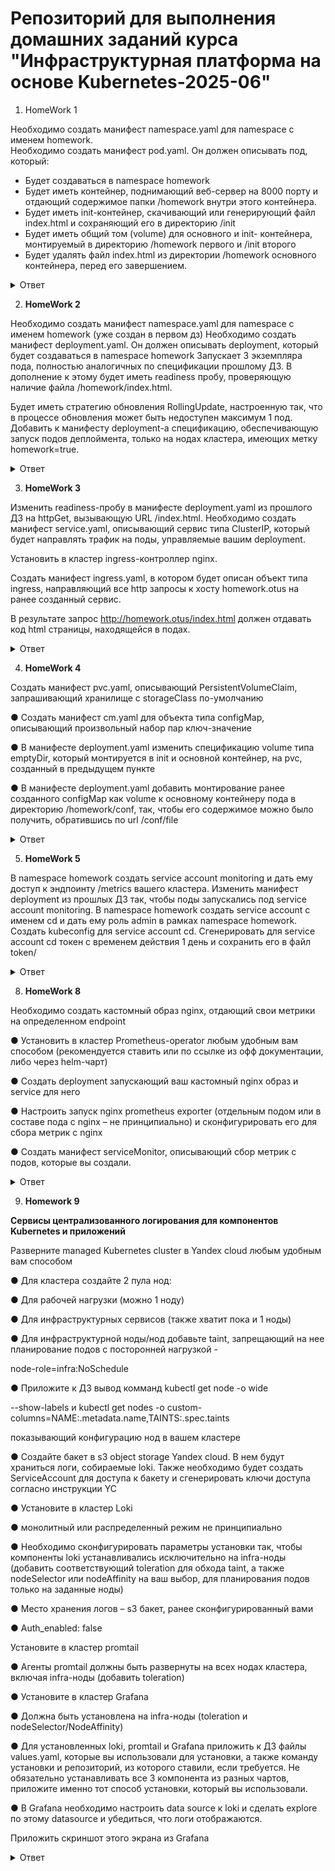 # Репозиторий для выполнения домашних заданий курса "Инфраструктурная платформа на основе Kubernetes-2025-06" 


1. HomeWork 1 

Необходимо создать манифест namespace.yaml для namespace с именем homework.  
Необходимо создать манифест pod.yaml. Он должен описывать под, который: 
* Будет создаваться в namespace homework
* Будет иметь контейнер, поднимающий веб-сервер на 8000 порту и отдающий содержимое папки /homework внутри этого контейнера.  
* Будет иметь init-контейнер, скачивающий или генерирующий файл index.html и сохраняющий его в директорию /init
* Будет иметь общий том (volume) для основного и init- контейнера, монтируемый в директорию /homework первого и /init второго 
* Будет удалять файл index.html из директории /homework основного контейнера, перед его завершением. 


<details>
  <summary>Ответ</summary>

Описание: 
 
namespace.yaml - создаёт namespace.  
configmap.yaml - заменяет дефолтный конфиг ngix.  
service.yaml - делаем сервис, для проверки работы пода снаружи через NodePort.  
pod.yaml - описываем сам под.  
emptyDir используется для передачи между init и nginx контейнерами пода index.html 

### Запуск
```
kubectl apply -f namespace.yaml
kubectl apply -f configmap.yaml
kubectl apply -f pod.yaml 
```
### Проверки
```
kubectl get ns homework 
kubectl get po -n homework 
kubectl get service -n homework 
kubectl exec homework-pod -n homework -- cat /homework/index.html

```


</details>

2. **HomeWork 2**

Необходимо создать манифест namespace.yaml для namespace с именем homework (уже создан в первом дз) 
Необходимо создать манифест deployment.yaml. Он должен описывать deployment, который будет создаваться в namespace homework 
Запускает 3 экземпляра пода, полностью аналогичных по спецификации прошлому ДЗ. 
В дополнение к этому будет иметь readiness пробу, проверяющую наличие файла /homework/index.html.

Будет иметь стратегию обновления RollingUpdate, настроенную так, что в процессе обновления может быть недоступен максимум 1 под. 
Добавить к манифесту deployment-а спецификацию, обеспечивающую запуск подов деплоймента, только на нодах кластера, имеющих метку homework=true. 

<details>
  <summary>Ответ</summary>

Создаём манифест 
```
apiVersion: apps/v1
kind: Deployment
metadata:
  name: homework-deployment
  namespace: homework
  labels:
    app: homework
spec:
  replicas: 3  # Запускаем 3 экземпляра пода из прошлого ДЗ
  selector:
    matchLabels:
      app: homework
  strategy:
    type: RollingUpdate
    rollingUpdate:
      maxUnavailable: 1  # В процессе обновления может быть недоступен 1 под
      maxSurge: 1        # Указываем что в процессе обновления можно создавать 1 дполнительный под
  template:
    metadata:
      labels:
        app: homework
    spec:
      nodeSelector:
        homework: "true"  # Указываем, что поды могут запускаться только на нодах с меткой homework
      volumes:
        - name: shared-volume
          emptyDir: {}
        - name: config-volume
          configMap:
            name: nginx-config
      initContainers:
        - name: init-container
          image: busybox
          command: ["/bin/sh", "-c"]
          args:
            - echo "<h1>OTUS HomeWORK 1</h1>" > /init/index.html;
          volumeMounts:
            - name: shared-volume
              mountPath: /init
      containers:
        - name: web-server
          image: nginx
          ports:
            - containerPort: 8000
          volumeMounts:
            - name: shared-volume
              mountPath: /homework
            - name: config-volume
              mountPath: /etc/nginx/nginx.conf
              subPath: nginx.conf
          readinessProbe:  # Проверяем наличие файла /homework/index.html
            exec:
              command: ["/bin/sh", "-c", "test -f /homework/index.html"]
            initialDelaySeconds: 5
            periodSeconds: 10
          lifecycle:
            preStop:
              exec:
                command: ["/bin/sh", "-c", "rm -f /homework/index.html"]

```
Ставим метку на ноду

```
kubectl label node node-1 homework=true
```

Проверяем, что на ноде есть метка
```
kubectl get nodes --show-labels | grep home
```

Проверяем, что поды запустились только на ноде, на которой есть метка(label)
```
kubectl get po -o wide -n homework 
```



Заметка про расширение Deployment

Should you manually scale a Deployment, example via kubectl scale deployment deployment --replicas=X, and then you update that Deployment based on a manifest (for example: by running kubectl apply -f deployment.yaml), 
 then applying that manifest overwrites the manual scaling that you previously did. 


</details>

3. **HomeWork 3**

Изменить readiness-пробу в манифесте deployment.yaml из прошлого ДЗ на httpGet, вызывающую URL /index.html. 
Необходимо создать манифест service.yaml, описывающий сервис типа ClusterIP, который будет направлять трафик на поды, управляемые вашим deployment.
 
Установить в кластер ingress-контроллер nginx.

Создать манифест ingress.yaml, в котором будет описан объект типа ingress, направляющий все http запросы к хосту homework.otus на ранее созданный сервис.

В результате запрос http://homework.otus/index.html должен отдавать код html страницы, находящейся в подах.

<details>
  <summary>Ответ</summary>

Устанавливаем  ingress-nginx и проверяем
```
kubectl apply -f https://raw.githubusercontent.com/kubernetes/ingress-nginx/controller-v1.9.4/deploy/static/provider/baremetal/deploy.yaml
kubectl get pods -n ingress-nginx
```

Создаём ingress

```
kind: Ingress #Создаём объект типа ingress, который управляет входящими http/https запросами и направляет их на сервисы.
metadata:
  name: homework-ingress
  namespace: homework
  annotations:
    nginx.ingress.kubernetes.io/rewrite-target: / #Данная аннотация означает, что если в запросе будет /index.html то ingress перепишет его на /
spec:
  ingressClassName: nginx
  rules:
  - host: homework.otus
    http:
      paths:
        - path: /
          pathType: Prefix
          backend:
            service:
              name: homework-service
              port:
                number: 80
```

Правим Service на Cluster ip

```
apiVersion: v1
kind: Service
metadata:
  name: homework-service
  namespace: homework
spec:
  selector:
    app: homework
  ports:
    - protocol: TCP
      port: 80
      targetPort: 8000
  type: ClusterIP
```

Правим тип проверки в deployment

```
          readinessProbe:
            httpGet: #проверка готовности будет выполняться http запросом
              path: /index.html # Страница которую мы запрашиваем для проверки
              port: 8000    # Порт на который выполняется http запрос, должен совпадать с containerPort:
            periodSeconds: 10 # Проверка запускается каждые 10 сек.
          lifecycle:
            preStop: #Хук который выполняется перед остановкой контейнера
              exec:
                command: ["/bin/sh", "-c", "rm -f /homework/index.html"]

```
Запускаем

```
kubectl apply -f .


```

Проверка по DNS внутри кластера:

```
root@master-1:/home/mity/OTUS/homework3# kubectl get svc -n homework
NAME               TYPE        CLUSTER-IP     EXTERNAL-IP   PORT(S)   AGE
homework-service   ClusterIP   10.233.14.50   <none>        80/TCP    13d
root@master-1:/home/mity/OTUS/homework3# curl http://homework-service.homework.svc.cluster.local/index.html
<h1>OTUS HomeWORK 3</h1>
```
```
root@master-1:/home/mity/OTUS/homework3# kubectl get ep -n homework
NAME               ENDPOINTS                                               AGE
homework-service   10.233.70.81:8000,10.233.70.82:8000,10.233.70.83:8000   13d
root@master-1:/home/mity/OTUS/homework3# 
```
Проверка через тестовый контейнер

```
root@master-1:/home/mity/OTUS/homework3# kubectl run -it --rm --image centosadmin/utils test bash -n homework
If you don't see a command prompt, try pressing enter.
bash-5.0# curl homework-service 
<h1>OTUS HomeWORK 3</h1>
```

</details>


4. **HomeWork 4**

Создать манифест pvc.yaml, описывающий PersistentVolumeClaim, запрашивающий хранилище с storageClass по-умолчанию

● Создать манифест cm.yaml для объекта типа configMap, описывающий произвольный набор пар ключ-значение

● В манифесте deployment.yaml изменить спецификацию volume типа emptyDir, который монтируется в init и основной контейнер, на pvc, созданный в предыдущем пункте

● В манифесте deployment.yaml добавить монтирование ранее созданного configMap как volume к основному контейнеру пода в директорию /homework/conf, так, чтобы его содержимое можно было получить, обратившись по url /conf/file


<details>
  <summary>Ответ</summary>



Создаём PV - используем локальную папку на ноде, т.к. у нас kubernetes, а не minikube/

```
ssh node-1
sudo mkdir -p /var/lib/k8s/pv/homework-1
sudo chown 65534:65534 /var/lib/k8s/pv/homework-1  
```

```
apiVersion: v1
kind: PersistentVolume
metadata:
  name: pv-homework-1
spec:
  capacity:
    storage: 1Gi
  accessModes:
    - ReadWriteOnce
  storageClassName: hw
  persistentVolumeReclaimPolicy: Retain
  hostPath:
    path: /var/lib/k8s/pv/homework-1
  nodeAffinity:
    required:
      nodeSelectorTerms:
      - matchExpressions:
        - key: kubernetes.io/hostname
          operator: In
          values:
          - node-1
```




Создаём манифест cm.yaml, с двумя парами ключ-значение.

```
# cm.yaml
apiVersion: v1
kind: ConfigMap
metadata:
  name: homework-config
  namespace: homework
data:
  file1.txt: |
    OPOP 111
  file2.txt: |
    OPOP 2222
```

Меняем в deployment volume вместо emptydir на pvc.

```
initContainers:
        - name: init-container
          image: busybox
          command: ["/bin/sh", "-c"]
          args:
            - echo "<h1>OTUS HomeWORK 3</h1>" > /init/index.html;
          volumeMounts:
            - name: homework-pvc
              mountPath: /init
      containers:
        - name: web-server
          image: nginx
          ports:
            - containerPort: 8000
          volumeMounts:
            - name: homework-pvc
              mountPath: /homework
            - name: config-volume
              mountPath: /etc/nginx/nginx.conf
              subPath: nginx.conf  # Монтируем только nginx.conf из configMap
            - name: homework-config
              mountPath: /homework/conf  # Монтируем файлы из cm.yaml в /homework/conf
          readinessProbe:

```




Проверка после применения всех манифестов:

```
root@master-1:/home/mity/OTUS/homework4# curl -H "Host: homework.otus" http://10.233.14.50/index.html
<h1>OTUS HomeWORK 3</h1>
root@master-1:/home/mity/OTUS/homework4# kubectl get svc -n homework 
NAME               TYPE        CLUSTER-IP     EXTERNAL-IP   PORT(S)   AGE
homework-service   ClusterIP   10.233.14.50   <none>        80/TCP    30d
root@master-1:/home/mity/OTUS/homework4# 

kubectl port-forward svc/homework-service 8000:80 -n homework

root@master-1:~# curl http://localhost:8000/conf/file1.txt
OPOP 111
root@master-1:~# curl http://localhost:8000/conf/file2.txt
OPOP 2222

```

Проверка через тестовый контейнер

```
 kubectl run -it --rm --image centosadmin/utils test bash -n homework
If you don't see a command prompt, try pressing enter.
bash-5.0# curl http://homework-service:80/conf/file1.txt
OPOP 111
bash-5.0# curl http://homework-service:80/conf/file2.txt
OPOP 2222
bash-5.0# 
```

</details>

5. **HomeWork 5**

В namespace homework создать service account monitoring и дать ему доступ к эндпоинту /metrics вашего кластера.
Изменить манифест deployment из прошлых ДЗ так, чтобы поды запускались под service account monitoring. 
В namespace homework создать service account с именем cd и дать ему роль admin в рамках namespace homework.
Создать kubeconfig для service account cd.
Сгенерировать для service account cd токен с временем действия 1 день и сохранить его в файл token/

<details>
  <summary>Ответ</summary>

В namespace homework создать service account monitoring и дать ему доступ к эндпоинту /metrics вашего кластера.
Изменить манифест deployment из прошлых ДЗ так, чтобы поды запускались под service account monitoring.   

Создаём манифест сервисного аккаунта
```
apiVersion: v1
kind: ServiceAccount
metadata:
  name: monitoring
  namespace: homework
secrets:
  - name: monitoring-service-account-token
```

Применяем:
```
kubectl apply -f service-account-monitoring.yaml
```


Создаём токен для аккаунта мониторинг
```
kubectl create token monitoring --duration=48h -n homework
```

Преобразуем в base64:

```
echo -n "$TOKEN" | base64
```

Создаём секрет для monitoring:

```
apiVersion: v1
kind: Secret
metadata:
  name: monitoring-service-account-token
  namespace: homework
  annotations:
    kubernetes.io/service-account.name: monitoring
type: kubernetes.io/service-account-token
data:
  token: |
    ZXlKaGJHY2lPaUpTVXpJMU5pSXNJbXRwWkNJNklrVmhXVlpoWDBWc1NrTmhaWFJpVm1OMVpUSndU
```

Применяем:
```
kubectl apply -f secret-service-account-monitoring.yaml
```

Изменяем манифест deployment.yaml чтобы под запускались из под аккаунта monitoring
```
spec:
      serviceAccountName: monitoring  # Подключаем сервисный аккаунт monitoring
      nodeSelector:
```
Применяем:
```
kubectl apply -f deployment.yaml
```

Создаём Кластерную роль monitoring c соответствующими правами:
```
apiVersion: rbac.authorization.k8s.io/v1
kind: ClusterRole
metadata:
  name: node-metrics-reader
rules:
- apiGroups: [""] 
  resources: ["nodes/metrics"] 
  verbs: ["get", "list"]
```

Применяем:
```
kubectl apply -f clusterrole-node-metrics.yaml
```

Связываем кластерную роль с сервисным аккаунтом monitoring:
```
apiVersion: rbac.authorization.k8s.io/v1
kind: ClusterRoleBinding
metadata:
  name: monitoring-node-metrics
subjects:
- kind: ServiceAccount
  name: monitoring
  namespace: homework
roleRef:
  kind: ClusterRole
  name: node-metrics-reader
  apiGroup: rbac.authorization.k8s.io
```

Применяем:
```
kubectl apply -f clusterrolebinding-node-metrics.yaml
```

Проверяем что метрики под данным аккаунтом можно получить и сервисы запущены под учеткой monitoring
```
curl -k \
  -H "Authorization: Bearer $TOKEN" \
  https://172.17.60.4:10250/metrics
```
![](images/metrics.png)

Проверяем что сервисы запущены под учеткой monitoring

```
kubectl get pods -n homework -o jsonpath="{range .items[*]}{.metadata.name}{'\t'}{.spec.serviceAccountName}{'\n'}{end}"
```
![](images/services.png)



В namespace homework создать service account с именем cd и дать ему роль admin в рамках namespace homework.
Создать kubeconfig для service account cd.
Сгенерировать для service account cd токен с временем действия 1 день и сохранить его в файл token/

Создаём сервисный аккаунт:

```
apiVersion: v1
kind: ServiceAccount
metadata:
  name: cd
  namespace: homework
```

Применяем:

```
kubectl apply -f service-account-cd.yaml
```

Связываем аккаунт cd c ролью

```
apiVersion: rbac.authorization.k8s.io/v1
kind: RoleBinding
metadata:
  name: cd-admin-binding
  namespace: homework
subjects:
  - kind: ServiceAccount
    name: cd
    namespace: homework
roleRef:
  kind: ClusterRole
  name: admin
  apiGroup: rbac.authorization.k8s.io
```

Применяем:

```
kubectl apply -f rolebinding-cd-admin.yaml
```

Создаём токен и сохраняем в файл:

```
kubectl create token cd --duration=24h -n homework > cd-token.txt
```

Получаем API сервера:
```
kubectl config view --minify -o jsonpath='{.clusters[0].cluster.server}'

```

Получаем рутовый сертификат:
```
kubectl get configmap kube-root-ca.crt -n homework -o jsonpath="{.data.ca\.crt}" > ca.crt
```

Присваиваем значения переменным и создаём cd-kubeconfig.yaml

Данный манифест позволяет командам (типо kubectl) аутентифицироваться в кластере как сервисный аккаунт cd и работать в namespace homework

```
export SERVER=https://127.0.0.1:6443
export TOKEN=$(cat cd-token.txt)

cat <<EOF > cd-kubeconfig.yaml
apiVersion: v1
kind: Config
clusters:
- cluster:
    certificate-authority: ca.crt
    server: ${SERVER}
  name: kubernetes
contexts:
- context:
    cluster: kubernetes
    namespace: homework
    user: cd
  name: cd-context
current-context: cd-context
users:
- name: cd
  user:
    token: ${TOKEN}
EOF
```

Проверяем 

```
KUBECONFIG=cd-kubeconfig.yaml kubectl get pods
```
![](images/kubeconfig.png)

</details>

8. **HomeWork 8**

Необходимо создать кастомный образ nginx, отдающий свои метрики на определенном endpoint 

● Установить в кластер Prometheus-operator любым удобным вам способом (рекомендуется ставить или по ссылке из офф документации, либо через helm-чарт) 

● Создать deployment запускающий ваш кастомный nginx образ и service для него 

● Настроить запуск nginx prometheus exporter (отдельным подом или в составе пода с nginx – не принципиально) и сконфигурировать его для сбора метрик с nginx 

● Создать манифест serviceMonitor, описывающий сбор метрик с подов, которые вы создали.


<details>
  <summary>Ответ</summary>


Устанавливаем оператор Prometheus через helm.


```
helm repo add prometheus-community https://prometheus-community.github.io/helm-charts
helm repo update

helm upgrade --install kube-prometheus-stack prometheus-community/kube-prometheus-stack \
  --namespace monitoring --create-namespace
```



Скачиваем/устанавливаем/проверяем последнюю версию nerdctl - cli для containerd
```
wget https://github.com/containerd/nerdctl/releases/download/v2.0.4/nerdctl-2.0.4-freebsd-amd64.tar.gz
tar -xzf nerdctl-2.0.4-freebsd-amd64.tar.gz
nerdctl --version
```


Скачиваем/устанавливаем buildkit - модный и более безопасный движок для сборки образов
```
curl -LO https://github.com/moby/buildkit/releases/download/v0.12.5/buildkit-v0.12.5.linux-amd64.tar.gz
tar -C /usr/local/bin -xzf buildkit-v0.12.5.linux-amd64.tar.gz
cp /tmp/buildkit/bin/* /usr/local/bin/
chmod +x /usr/local/bin/buildkitd /usr/local/bin/buildctl
which buildkitd


```

Запускаем/проверяем buildkit


```
# Создаем сервис

[Unit]
Description=BuildKit
Documentation=https://github.com/moby/buildkit

[Service]
ExecStart=/usr/local/bin/buildkitd --oci-worker=false --containerd-worker=true
Restart=always
RestartSec=5

[Install]
WantedBy=multi-user.target


# Запускаем 
sudo systemctl daemon-reload
sudo systemctl enable buildkit
sudo systemctl start buildkit

# Проверяем 
sudo systemctl status buildkit
```






nginx.conf - Добавляем endpoint для метрик - /stub_status

чтобы nginx предоставлял статистику в формате, который может читать прометей

Stub_status даёт:
* Active connections - активные соединени
* accepts - принятые соединения
* handled - обработанные соединения
* requests - общее количество запросов
* Reading/Writing/Waiting - статусы соединений


```
events {}

http {
    server {
        listen 80;
        location / {
            return 200 'OK';
            add_header Content-Type text/plain;
        }

        location /metrics {                   # отдаём stub_status нужный для экспорта метрик nginx-prometheus-exporter
            stub_status;
        }
    }
}
```




делаем простой докер с кастомным конфигом nginx

```
FROM nginx:stable

RUN apt update && apt install -y curl && rm -rf /var/lib/apt/lists/*

COPY nginx.conf /etc/nginx/nginx.conf

EXPOSE 80
```



собираем докер образ 
```
nerdctl build -t nginx-metrics:latest .
```


копируем образ на worker ноды
```
nerdctl save nginx-metrics:latest -o nginx-metrics.tar
scp nginx-metrics.tar node-1:/root/
scp nginx-metrics.tar node-2:/root/
```

Собираю deployment с кастомным образом nginx


nginx-metrics-deployment.yaml

```
apiVersion: apps/v1
kind: Deployment
metadata:
  name: nginx-metrics
  labels:
    app: nginx-metrics
spec:
  replicas: 1
  selector:
    matchLabels:
      app: nginx-metrics
  template:
    metadata:
      labels:
        app: nginx-metrics
    spec:
      containers:
        - name: nginx
          image: nginx-metrics:latest   # наш локальный кастомно собранный образ
          imagePullPolicy: IfNotPresent # не скачиваем образ, т.к. он уже залит на ноды
          ports:
            - containerPort: 80

```


Описываем service для nginx 

nginx-metrics-service.yaml

```
apiVersion: v1
kind: Service
metadata:
  name: nginx-metrics
spec:
  selector:
    app: nginx-metrics
  ports:
    - protocol: TCP
      port: 80
      targetPort: 80

```
Собираем Deployment для экспортера

nginx-exporter-deployment.yaml

```
apiVersion: apps/v1
kind: Deployment
metadata:
  name: nginx-exporter
spec:
  replicas: 1
  selector:
    matchLabels:
      app: nginx-exporter
  template:
    metadata:
      labels:
        app: nginx-exporter
    spec:
      containers:
        - name: exporter
          image: nginx/nginx-prometheus-exporter:latest
          args:
            - -nginx.scrape-uri=http://nginx-metrics:80/stub_status
          ports:
            - containerPort: 9113
```

Создаём Servicemonitor который используется  оператором Prometheus для автоматического обнаружения и сбора метрик

nginx-servicemonitor.yaml

```
apiVersion: monitoring.coreos.com/v1   # CRD который создал оператор Prometheus
kind: ServiceMonitor
metadata:
  name: nginx-exporter-monitor
  labels:
    release: kube-prometheus-stack
spec:
  selector:
    matchLabels:
      app: nginx-exporter
  namespaceSelector:
    matchNames:
      - default
  endpoints:
    - port: http
      interval: 15s
```

kube-prometheus-stack - это release name, Helm автоматически добавляет этот label во все связанные объекты

Проверяем что это так:
```
 kubectl get prometheus -n monitoring -o yaml | grep release
      meta.helm.sh/release-name: kube-prometheus-stack
      meta.helm.sh/release-namespace: monitoring
      release: kube-prometheus-stack
        release: kube-prometheus-stack
        release: kube-prometheus-stack
        release: kube-prometheus-stack
        release: kube-prometheus-stack
        release: kube-prometheus-stack
```


Запускаем services и daemonsetы
```
kubectl apply -f nginx-metrics-deployment.yaml
kubectl apply -f nginx-metrics-service.yaml
kubectl apply -f nginx-exporter-deployment.yaml
kubectl apply -f nginx-exporter-service.yaml
kubectl apply -f nginx-servicemonitor.yaml
```


включаем форвардинг
```
kubectl port-forward svc/nginx-exporter 9113:9113
```


Проверяем, что метрики приходят:

```
root@master-2:~# curl http://localhost:9113/metrics
# HELP go_gc_duration_seconds A summary of the wall-time pause (stop-the-world) duration in garbage collection cycles.
# TYPE go_gc_duration_seconds summary
go_gc_duration_seconds{quantile="0"} 0
go_gc_duration_seconds{quantile="0.25"} 0
go_gc_duration_seconds{quantile="0.5"} 0
go_gc_duration_seconds{quantile="0.75"} 0
go_gc_duration_seconds{quantile="1"} 0
go_gc_duration_seconds_sum 0
go_gc_duration_seconds_count 0
# HELP go_gc_gogc_percent Heap size target percentage configured by the user, otherwise 100. This value is set by the GOGC environment variable, and the runtime/debug.SetGCPercent function. Sourced from /gc/gogc:percent
# TYPE go_gc_gogc_percent gauge
go_gc_gogc_percent 100
# HELP go_gc_gomemlimit_bytes Go runtime memory limit configured by the user, otherwise math.MaxInt64. This value is set by the GOMEMLIMIT environment variable, and the runtime/debug.SetMemoryLimit function. Sourced from /gc/gomemlimit:bytes
# TYPE go_gc_gomemlimit_bytes gauge
go_gc_gomemlimit_bytes 9.223372036854776e+18
# HELP go_goroutines Number of goroutines that currently exist.
# TYPE go_goroutines gauge
go_goroutines 11
# HELP go_info Information about the Go environment.
# TYPE go_info gauge
go_info{version="go1.23.4"} 1
```
</details>



9. **Homework 9**

**Сервисы централизованного логирования для компонентов Kubernetes и приложений**

Разверните managed Kubernetes cluster в Yandex cloud любым удобным вам способом 

● Для кластера создайте 2 пула нод: 

● Для рабочей нагрузки (можно 1 ноду) 

● Для инфраструктурных сервисов (также хватит пока и 1 ноды) 

● Для инфраструктурной ноды/нод добавьте taint, запрещающий на нее планирование подов с посторонней нагрузкой -  

node-role=infra:NoSchedule 

● Приложите к ДЗ вывод комманд kubectl get node -o wide  

--show-labels и kubectl get nodes -o custom-columns=NAME:.metadata.name,TAINTS:.spec.taints  

показывающий конфигурацию нод в вашем кластере 

● Создайте бакет в s3 object storage Yandex cloud. В нем будут храниться логи, собираемые loki. Также необходимо будет создать ServiceAccount для доступа к бакету и сгенерировать ключи доступа согласно инструкции YC 

● Установите в кластер Loki  

● монолитный или распределенный режим не принципиально 

● Необходимо сконфигурировать параметры установки так, чтобы компоненты loki устанавливались исключительно на infra-ноды (добавить соответствующий toleration для обхода taint, а также nodeSelector или nodeAffinity на ваш выбор, для планирования подов только на заданные ноды) 

● Место хранения логов – s3 бакет, ранее сконфигурированный вами 

● Auth_enabled: false 


Установите в кластер promtail

● Агенты promtail должны быть развернуты на всех нодах кластера, включая infra-ноды (добавить toleration) 

● Установите в кластер Grafana

● Должна быть установлена на infra-ноды (toleration и nodeSelector/NodeAffinity)

● Для установленных loki, promtail и Grafana приложить к ДЗ файлы values.yaml, которые вы использовали для установки, а также команду установки и репозиторий, из которого ставили, если требуется. Не обязательно устанавливать все 3 компонента из разных чартов, приложите именно тот способ установки, который вы использовали.

● В Grafana необходимо настроить data source к loki и сделать explore по этому datasource и убедиться, что логи отображаются. 

Приложить скриншот этого экрана из Grafana


<details>
  <summary>Ответ</summary>

Подготовка кластера в YC.

Создаём кластер через GUI.

Подключаемся к кластеру
```
yc managed-kubernetes cluster get-credentials --id catu0bn14so432joeegj --external --force
```

Создаём 2 пула нод

```
yc managed-kubernetes node-group create `
  --name infra-pool `
  --cluster-id catu0bn14so432joeegj `
  --platform standard-v3 `
  --cores 2 `
  --memory 4 `
  --disk-size 50 `
  --fixed-size 1 `
  --location zone=ru-central1-b `
  --network-interface subnet-id=e2lm05cccru4pu6035u7 `
  --node-labels node-role=infra
```

```
yc managed-kubernetes node-group create `
  --name workload-pool `
  --cluster-id catu0bn14so432joeegj `
  --platform standard-v3 `
  --cores 2 `
  --memory 4 `
  --disk-size 50 `
  --fixed-size 1 `
  --subnet-ids e2lm05cccru4pu6035u7 `
  --location zone=ru-central1-b
```

Ставим tain на infra

```
kubectl taint nodes -l node-role=infra node-role=infra:NoSchedule --overwrite
```
Проверяем:

```
kubectl get nodes -o wide --show-labels
kubectl get nodes -o custom-columns=NAME:.metadata.name,TAINTS:.spec.taints` 
```

![](images/mon1.png)

Настраиваем NAT и настраиваем маршрутизацию

```
yc vpc gateway create nat-gw-otus
$gwid = (yc vpc gateway list --format json | ConvertFrom-Json | Where-Object {$_.name -eq "nat-gw-otus"} | Select-Object -First 1).id
yc vpc route-table create rt-nat-otus --network-id enpqkelt40cfrtd6vj16
yc vpc route-table update rt-nat-otus --append-route destination=0.0.0.0/0,gateway-id=$gwid
yc vpc subnet update e2lm05cccru4pu6035u7 --route-table-id rt-nat-otus
```

Создаём Service account для loki

```
yc iam service-account create --name loki-sa
```

Назначаем права storage.editor

```
yc resource-manager folder add-access-binding b1gk8kui30tcpritnj9b `
  --role storage.editor `
  --service-account-name loki-sa
```

Создаём и сохраняем ключи
```
yc iam access-key create --service-account-name loki-sa
```

Подключаем репу Helm

```
helm repo add grafana https://grafana.github.io/helm-charts
helm repo update
```

Создаём и устанавливаем values-loki.yaml, values-promtail.yaml, values-grafana.yaml

```
helm upgrade --install loki grafana/loki -n monitoring --create-namespace -f .\values-loki.yaml --set canary.enabled=false
helm upgrade --install promtail grafana/promtail -n monitoring -f .\values-promtail.yaml
helm upgrade --install grafana grafana/grafana -n monitoring -f .\values-grafana.yaml
```
Пробрасываем порт
```
kubectl port-forward -n monitoring svc/grafana 3000:80
```

Логинимся и выполняем запрос через graphana

```
{container!="", pod!=""}
```


![](images/mon2.png)



11. **HomeWork 11**
Разверните managed Kubernetes cluster в Yandex cloud любым удобным вам способом. Создайте 3 ноды для кластера
● В namespace consul установите consul из helm-чарта https://github.com/hashicorp/consul-k8s.git с параметрами 3 реплики для сервера. Приложите команду установки чарта и файл с переменными к результатам ДЗ.
● В namespace vault установите hashicorp vault из helm-чарта https://github.com/hashicorp/vault-helm.git
● Сконфигурируйте установку для использования ранее установленного consul в HA режиме
● Приложите команду установки чарта и файл с переменными к результатам ДЗ.
● Выполните инициализацию vault и распечатайте с помощью полученного unseal key все поды хранилища
● Создайте хранилище секретов otus/ с Secret Engine KV, а в нем 
секрет otus/cred, содержащий username='otus' password='asajkjkahs’
● В namespace vault создайте serviceAccount с именем vault-auth и ClusterRoleBinding для него с ролью system:auth-delegator. 
Приложите получившиеся манифесты к результатам ДЗ
● В Vault включите авторизацию auth/kubernetes и сконфигурируйте ее используя токен и сертификат ранее созданного ServiceAccount
● Создайте и примените политику otus-policy для секретов /otus/cred с capabilities = [“read”, “list”]. Файл .hcl с политикой приложите к результатам ДЗ


Создайте роль auth/kubernetes/role/otus в vault с использованием ServiceAccount vault-auth из namespace Vault и политикой 
otus-policy
● Установите External Secrets Operator из helm-чарта в namespace vault. Команду установки чарта и файл с переменными, если вы их используете приложите к результатам ДЗ
● Создайте и примените манифест crd объекта SecretStore в namespace vault, сконфигурированный для доступа к KV секретам Vault с использованием ранее созданной роли otus и сервис аккаунта vault-auth. Убедитесь, что созданный SecretStore успешно подключился к vault. Получившийся манифест приложите к результатам ДЗ.
● Создайте и примените манифест crd объекта ExternalSecret с следующими параметрами:
● ns – vault
● SecretStore – созданный на прошлом шаге
● Target.name = otus-cred
● Получает значения KV секрета /otus/cred из vault и отображает их в два ключа – username и password соответственно
● Убедитесь, что после применения ExternalSecret будет создан Secret в ns vault с именем otus-cred и хранящий в себе 2 ключа username и password, со значениями, которые были сохранены ранее в vault. Добавьте манифест объекта ExternalSecret к результатам ДЗ.


<details>
  <summary>Ответ</summary>

Создаём 3 нода к

```
yc managed-kubernetes node-group create `
  --name $NODEGROUP `
  --cluster-id $CLUSTER_ID `
  --platform standard-v3 `
  --cores 2 `
  --memory 4 `
  --disk-size 50 `
  --fixed-size 3 `
  --location zone=$ZONE `
  --network-interface "subnets=$SUBNET_ID,ipv4-address=nat" `
  --node-labels node-role=worker
```
Устанавливаем helm на W11 и проверяем

```
choco install kubernetes-helm -y
helm version
```

Установка, настройка проверка Consul 

```
kubectl create namespace consul
```

values-consul.yaml

```
global:
  name: consul
  datacenter: dc1

server:
  replicas: 3                
  bootstrapExpect: 3         # ожидаем 3 сервера для кворума
  storage: 10Gi              
  disruptionBudget:
    enabled: true

ui:
  enabled: true              # включим веб

client:
  enabled: true             

connectInject:
  enabled: false           

resources:
  requests:
    cpu: 100m
    memory: 256Mi
  limits:
    cpu: 500m
    memory: 512Mi

```

Установка

```
helm upgrade --install consul hashicorp/consul `
  -n consul `
  -f .\values-consul.yaml
```

Проверка

```
kubectl get pods -n consul -o wide
kubectl get svc  -n consul
kubectl port-forward -n consul svc/consul-ui 8500:80
```
![](images/cons1.png)

![](images/cons2.png)


Установка и подготовка Vault

values-vault.yaml

```
server:
  replicas: 3
  ha:
    enabled: true
    config: |
      ui = true

      listener "tcp" {
        address     = "0.0.0.0:8200"
        tls_disable = 1
      }

      storage "consul" {
        address = "consul-server.consul.svc.cluster.local:8500"
        path    = "vault/"
      }

      disable_mlock = true

  dataStorage:
    enabled: true
    size: 5Gi
    storageClass: yc-network-hdd

  disruptionBudget:
    enabled: true
    maxUnavailable: 1

  service:
    type: ClusterIP

ui:
  enabled: true
  serviceType: ClusterIP

```

```
kubectl create ns vault

helm upgrade --install vault hashicorp/vault `
  -n vault `
  -f .\values-vault.yaml
```

Получаем данные для распечатывания(unseal)

```
PS C:\OTUS_KUBER\OTUS_VAULT> kubectl exec -n vault -ti vault-0 -- sh -lc "vault operator init -key-shares=1 -key-threshold=1" `
>> | Tee-Object -FilePath .\init.txt

Unseal Key 1: NACzVjx5IwpK4Mqkn0FWK1MAQlztpQ4Y+NSdieDTEiQ=

Initial Root Token: hvs.hMVSwUJliksqwZFNIK7h549p

Vault initialized with 1 key shares and a key threshold of 1. Please securely
distribute the key shares printed above. When the Vault is re-sealed,
restarted, or stopped, you must supply at least 1 of these keys to unseal it
before it can start servicing requests.

Vault does not store the generated root key. Without at least 1 keys to
reconstruct the root key, Vault will remain permanently sealed!

It is possible to generate new unseal keys, provided you have a quorum of
existing unseal keys shares. See "vault operator rekey" for more information.
PS C:\OTUS_KUBER\OTUS_VAULT>
```

Инициализация и распечатывание

```
kubectl exec -n vault -ti vault-0 -- sh -lc "vault operator init -key-shares=1 -key-threshold=1" `
| Tee-Object -FilePath .\init.txt

$UNSEAL_KEY = (Get-Content .\init.txt | Select-String "Unseal Key" | Select-Object -First 1).ToString().Split(":")[1].Trim()
$ROOT_TOKEN = (Get-Content .\init.txt | Select-String "Initial Root Token" | Select-Object -First 1).ToString().Split(":")[1].Trim()

# unseal для всех еплик
kubectl exec -n vault -ti vault-0 -- sh -lc "vault operator unseal '$UNSEAL_KEY'"
kubectl exec -n vault -ti vault-1 -- sh -lc "vault operator unseal '$UNSEAL_KEY'"
kubectl exec -n vault -ti vault-2 -- sh -lc "vault operator unseal '$UNSEAL_KEY'"

```
# проверка
kubectl get pods -n vault
kubectl exec -n vault -ti vault-0 -- sh -lc 'vault status'

![](images/cons3.png)


Включаем KV  и создаём секрет через vault-0

```
vault secrets enable -path=otus kv-v2 || true
vault kv put otus/cred username=otus password=asajkjkahs
vault kv get otus/cred

```

ServiceAccount и RBAC для Kubernetes-auth

vault-auth-rbac.yaml
```
apiVersion: v1
kind: ServiceAccount
metadata:
  name: vault-auth
  namespace: vault
---
apiVersion: rbac.authorization.k8s.io/v1
kind: ClusterRoleBinding
metadata:
  name: vault-auth-delegator
roleRef:
  apiGroup: rbac.authorization.k8s.io
  kind: ClusterRole
  name: system:auth-delegator
subjects:
  - kind: ServiceAccount
    name: vault-auth
    namespace: vault
```

```
kubectl apply -f .\vault-auth-rbac.yam
```

В Vault включите авторизацию auth/kubernetes и сконфигурируйте ее используя токен и сертификат ранее созданного ServiceAccount

В vault-0

```
vault auth enable kubernetes || true

cp /var/run/secrets/kubernetes.io/serviceaccount/token  /tmp/sa.token
cp /var/run/secrets/kubernetes.io/serviceaccount/ca.crt /tmp/ca.crt

vault write auth/kubernetes/config \
  token_reviewer_jwt=@/tmp/sa.token \
  kubernetes_host=https://kubernetes.default.svc \
  kubernetes_ca_cert=@/tmp/ca.crt \
  issuer=kubernetes.default.svc

vault read auth/kubernetes/config
```

Создайте и примените политику otus-policy для секретов /otus/cred с capabilities = [“read”, “list”]

otus-policy.hcl
```
path "otus/data/*" {
  capabilities = ["read","list"]
}
path "otus/metadata/*" {
  capabilities = ["read","list"]
}
```

Создайте и примените манифест crd объекта ExternalSecret с следующими параметрами:
● ns – vault
● SecretStore – созданный на прошлом шаге
● Target.name = otus-cred
● Получает значения KV секрета /otus/cred из vault и отображает их в два ключа – username и password соответственно

externalsecret.yaml
```
apiVersion: external-secrets.io/v1
kind: ExternalSecret
metadata:
  name: otus-cred
  namespace: vault
spec:
  refreshInterval: 1m
  secretStoreRef:
    name: vault-otus
    kind: SecretStore
  target:
    name: otus-cred
    creationPolicy: Owner
  data:
    - secretKey: username
      remoteRef:
        key: cred
        property: username
    - secretKey: password
      remoteRef:
        key: cred
        property: password
```

secretstore.yaml

```
apiVersion: external-secrets.io/v1
kind: SecretStore
metadata:
  name: vault-otus
  namespace: vault
spec:
  provider:
    vault:
      server: http://vault.vault.svc:8200
      path: otus
      version: v2
      auth:
        kubernetes:
          mountPath: kubernetes
          role: otus-role
          serviceAccountRef:
            name: vault-auth

```

Проверка:
```
kubectl -n vault describe secretstore vault-otus
kubectl -n vault get externalsecret otus-cred
kubectl -n vault get secret otus-cred -o jsonpath="{.data.username}" | %{ [Text.Encoding]::UTF8.GetString([Convert]::FromBase64String($_)) }
kubectl -n vault get secret otus-cred -o jsonpath="{.data.password}" | %{ [Text.Encoding]::UTF8.GetString([Convert]::FromBase64String($_)) }
```

![](images/cons4.png)


Описание файлов из репозитория
ca.crt — корневой сертификат кластера Kubernetes
curlbox.yaml —  Ручные провероки логина в Vault
vault-auth-curl.yaml — тестовыйй под с curl, запущенный от vault-auth
vault-auth-test.yaml — тестовый под для логина в Vault через Kubernetes auth и попытки чтения otus/cred.

</details>